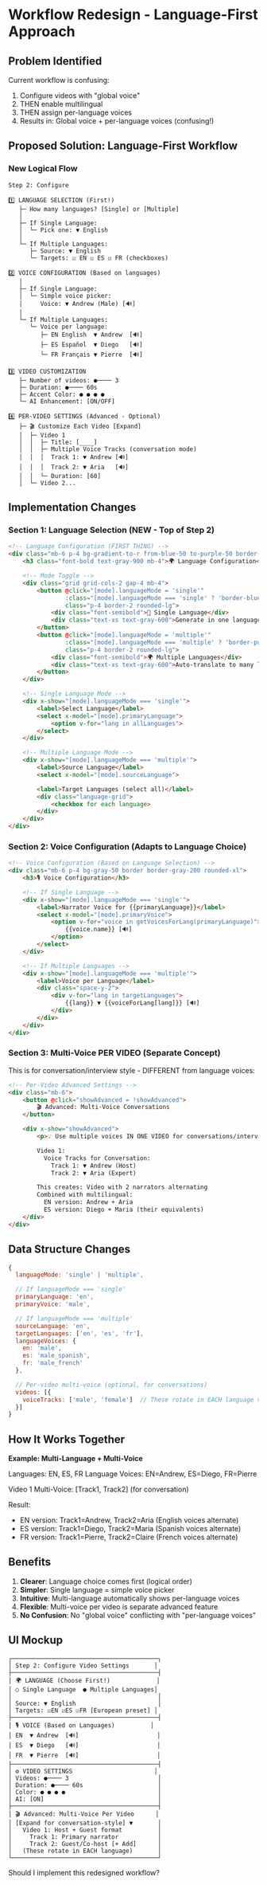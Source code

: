 # Workflow Redesign - Language-First Approach

## Problem Identified

Current workflow is confusing:
1. Configure videos with "global voice"
2. THEN enable multilingual
3. THEN assign per-language voices
4. Results in: Global voice + per-language voices (confusing!)

## Proposed Solution: Language-First Workflow

### New Logical Flow

```
Step 2: Configure

1️⃣ LANGUAGE SELECTION (First!)
   ├─ How many languages? [Single] or [Multiple]
   │
   ├─ If Single Language:
   │  └─ Pick one: ▼ English
   │
   └─ If Multiple Languages:
      ├─ Source: ▼ English
      └─ Targets: ☑ EN ☑ ES ☑ FR (checkboxes)

2️⃣ VOICE CONFIGURATION (Based on languages)
   │
   ├─ If Single Language:
   │  └─ Simple voice picker:
   │     Voice: ▼ Andrew (Male) [🔊]
   │
   └─ If Multiple Languages:
      └─ Voice per language:
         ├─ EN English  ▼ Andrew  [🔊]
         ├─ ES Español  ▼ Diego   [🔊]
         └─ FR Français ▼ Pierre  [🔊]

3️⃣ VIDEO CUSTOMIZATION
   ├─ Number of videos: ●──── 3
   ├─ Duration: ●──── 60s
   ├─ Accent Color: ● ● ● ●
   └─ AI Enhancement: [ON/OFF]

4️⃣ PER-VIDEO SETTINGS (Advanced - Optional)
   ├─ 🎬 Customize Each Video [Expand]
   │  ├─ Video 1
   │  │  ├─ Title: [____]
   │  │  ├─ Multiple Voice Tracks (conversation mode)
   │  │  │  Track 1: ▼ Andrew [🔊]
   │  │  │  Track 2: ▼ Aria   [🔊]
   │  │  └─ Duration: [60]
   │  └─ Video 2...
```

## Implementation Changes

### Section 1: Language Selection (NEW - Top of Step 2)

```html
<!-- Language Configuration (FIRST THING) -->
<div class="mb-6 p-4 bg-gradient-to-r from-blue-50 to-purple-50 border-2 border-blue-200 rounded-xl">
    <h3 class="font-bold text-gray-900 mb-4">🌍 Language Configuration</h3>

    <!-- Mode Toggle -->
    <div class="grid grid-cols-2 gap-4 mb-4">
        <button @click="[mode].languageMode = 'single'"
                :class="[mode].languageMode === 'single' ? 'border-blue-500 bg-blue-50' : 'border-gray-300'"
                class="p-4 border-2 rounded-lg">
            <div class="font-semibold">📍 Single Language</div>
            <div class="text-xs text-gray-600">Generate in one language</div>
        </button>
        <button @click="[mode].languageMode = 'multiple'"
                :class="[mode].languageMode === 'multiple' ? 'border-purple-500 bg-purple-50' : 'border-gray-300'"
                class="p-4 border-2 rounded-lg">
            <div class="font-semibold">🌍 Multiple Languages</div>
            <div class="text-xs text-gray-600">Auto-translate to many languages</div>
        </button>
    </div>

    <!-- Single Language Mode -->
    <div x-show="[mode].languageMode === 'single'">
        <label>Select Language</label>
        <select x-model="[mode].primaryLanguage">
            <option v-for="lang in allLanguages">
        </select>
    </div>

    <!-- Multiple Language Mode -->
    <div x-show="[mode].languageMode === 'multiple'">
        <label>Source Language</label>
        <select x-model="[mode].sourceLanguage">

        <label>Target Languages (select all)</label>
        <div class="language-grid">
            <checkbox for each language>
        </div>
    </div>
</div>
```

### Section 2: Voice Configuration (Adapts to Language Choice)

```html
<!-- Voice Configuration (Based on Language Selection) -->
<div class="mb-6 p-4 bg-gray-50 border border-gray-200 rounded-xl">
    <h3>🎙️ Voice Configuration</h3>

    <!-- If Single Language -->
    <div x-show="[mode].languageMode === 'single'">
        <label>Narrator Voice for {{primaryLanguage}}</label>
        <select x-model="[mode].primaryVoice">
            <option v-for="voice in getVoicesForLang(primaryLanguage)">
                {{voice.name}} [🔊]
            </option>
        </select>
    </div>

    <!-- If Multiple Languages -->
    <div x-show="[mode].languageMode === 'multiple'">
        <label>Voice per Language</label>
        <div class="space-y-2">
            <div v-for="lang in targetLanguages">
                {{lang}} ▼ {{voiceForLang[lang]}} [🔊]
            </div>
        </div>
    </div>
</div>
```

### Section 3: Multi-Voice PER VIDEO (Separate Concept)

This is for conversation/interview style - DIFFERENT from language voices:

```html
<!-- Per-Video Advanced Settings -->
<div class="mb-6">
    <button @click="showAdvanced = !showAdvanced">
        🎬 Advanced: Multi-Voice Conversations
    </button>

    <div x-show="showAdvanced">
        <p>💡 Use multiple voices IN ONE VIDEO for conversations/interviews</p>

        Video 1:
          Voice Tracks for Conversation:
            Track 1: ▼ Andrew (Host)
            Track 2: ▼ Aria (Expert)

        This creates: Video with 2 narrators alternating
        Combined with multilingual:
          EN version: Andrew + Aria
          ES version: Diego + Maria (their equivalents)
    </div>
</div>
```

## Data Structure Changes

```javascript
{
  languageMode: 'single' | 'multiple',

  // If languageMode === 'single'
  primaryLanguage: 'en',
  primaryVoice: 'male',

  // If languageMode === 'multiple'
  sourceLanguage: 'en',
  targetLanguages: ['en', 'es', 'fr'],
  languageVoices: {
    en: 'male',
    es: 'male_spanish',
    fr: 'male_french'
  },

  // Per-video multi-voice (optional, for conversations)
  videos: [{
    voiceTracks: ['male', 'female']  // These rotate in EACH language version
  }]
}
```

## How It Works Together

**Example: Multi-Language + Multi-Voice**

Languages: EN, ES, FR
Language Voices: EN=Andrew, ES=Diego, FR=Pierre

Video 1 Multi-Voice: [Track1, Track2] (for conversation)

Result:
- EN version: Track1=Andrew, Track2=Aria (English voices alternate)
- ES version: Track1=Diego, Track2=Maria (Spanish voices alternate)
- FR version: Track1=Pierre, Track2=Claire (French voices alternate)

## Benefits

1. **Clearer**: Language choice comes first (logical order)
2. **Simpler**: Single language = simple voice picker
3. **Intuitive**: Multi-language automatically shows per-language voices
4. **Flexible**: Multi-voice per video is separate advanced feature
5. **No Confusion**: No "global voice" conflicting with "per-language voices"

## UI Mockup

```
┌─────────────────────────────────────────┐
│ Step 2: Configure Video Settings       │
├─────────────────────────────────────────┤
│ 🌍 LANGUAGE (Choose First!)             │
│ ○ Single Language  ● Multiple Languages│
│                                         │
│ Source: ▼ English                       │
│ Targets: ☑EN ☑ES ☑FR [European preset] │
├─────────────────────────────────────────┤
│ 🎙️ VOICE (Based on Languages)          │
│ EN  ▼ Andrew  [🔊]                      │
│ ES  ▼ Diego   [🔊]                      │
│ FR  ▼ Pierre  [🔊]                      │
├─────────────────────────────────────────┤
│ ⚙️ VIDEO SETTINGS                       │
│ Videos: ●──── 3                         │
│ Duration: ●──── 60s                     │
│ Color: ● ● ● ●                          │
│ AI: [ON]                                │
├─────────────────────────────────────────┤
│ 🎬 Advanced: Multi-Voice Per Video      │
│ [Expand for conversation-style] ▼       │
│   Video 1: Host + Guest format          │
│     Track 1: Primary narrator           │
│     Track 2: Guest/Co-host [+ Add]      │
│   (These rotate in EACH language)       │
└─────────────────────────────────────────┘
```

Should I implement this redesigned workflow?

